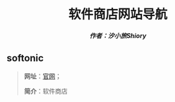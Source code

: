 <center><h1>软件商店网站导航</h1></center>

<center><h5>作者：汐小旅Shiory</h5></center>



## softonic

> **网址**：[官网](https://en.softonic.com/)；
>
> **简介**：软件商店
